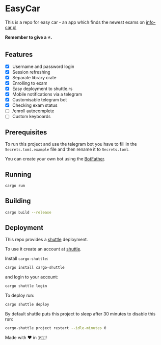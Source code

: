 # EasyCar

This is a repo for easy car - an app which finds the newest exams on [info-car.pl](https://info-car.pl/)

**Remember to give a ⭐.**

## Features

- [x] Username and password login
- [x] Session refreshing
- [x] Separate library crate
- [x] Enrolling to exam
- [x] Easy deployment to shuttle.rs
- [x] Mobile notifications via a telegram
- [x] Customisable telegram bot 
- [x] Checking exam status
- [ ] /enroll autocomplete
- [ ] Custom keyboards

## Prerequisites

To run this project and use the telegram bot you have to fill in the `Secrets.toml.example` file and then rename it to `Secrets.toml`.

You can create your own bot using the [BotFather](https://t.me/botfather).

## Running 

```bash
cargo run
```

## Building

```bash
cargo build --release
```

## Deployment

This repo provides a [shuttle](shuttle.rs) deployment.

To use it create an account at [shuttle](https://console.shuttle.rs/login).

Install `cargo-shuttle`:

```bash
cargo install cargo-shuttle
```

and login to your account:

```bash
cargo shuttle login
```

To deploy run:

```bash
cargo shuttle deploy
```

By default shuttle puts this project to sleep after 30 minutes to disable this run:

```bash
cargo-shuttle project restart --idle-minutes 0
```

Made with :heart: in :poland:!
